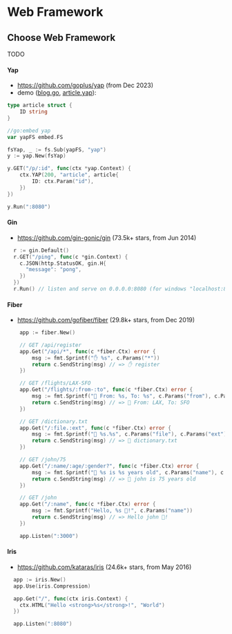 Web Framework
=====

## Choose Web Framework

TODO

#### Yap

* https://github.com/goplus/yap (from Dec 2023)
* demo ([blog.go](https://github.com/goplus/yap/blob/main/demo/blog/blog.go), [article.yap](https://github.com/goplus/yap/blob/main/demo/blog/yap/article.yap)):

```go
type article struct {
	ID string
}

//go:embed yap
var yapFS embed.FS

fsYap, _ := fs.Sub(yapFS, "yap")
y := yap.New(fsYap)

y.GET("/p/:id", func(ctx *yap.Context) {
	ctx.YAP(200, "article", article{
		ID: ctx.Param("id"),
	})
})

y.Run(":8080")
```

#### Gin

* https://github.com/gin-gonic/gin (73.5k+ stars, from Jun 2014)

```go
  r := gin.Default()
  r.GET("/ping", func(c *gin.Context) {
    c.JSON(http.StatusOK, gin.H{
      "message": "pong",
    })
  })
  r.Run() // listen and serve on 0.0.0.0:8080 (for windows "localhost:8080")
```

#### Fiber

* https://github.com/gofiber/fiber (29.8k+ stars, from Dec 2019)

```go
    app := fiber.New()

    // GET /api/register
    app.Get("/api/*", func(c *fiber.Ctx) error {
        msg := fmt.Sprintf("✋ %s", c.Params("*"))
        return c.SendString(msg) // => ✋ register
    })

    // GET /flights/LAX-SFO
    app.Get("/flights/:from-:to", func(c *fiber.Ctx) error {
        msg := fmt.Sprintf("💸 From: %s, To: %s", c.Params("from"), c.Params("to"))
        return c.SendString(msg) // => 💸 From: LAX, To: SFO
    })

    // GET /dictionary.txt
    app.Get("/:file.:ext", func(c *fiber.Ctx) error {
        msg := fmt.Sprintf("📃 %s.%s", c.Params("file"), c.Params("ext"))
        return c.SendString(msg) // => 📃 dictionary.txt
    })

    // GET /john/75
    app.Get("/:name/:age/:gender?", func(c *fiber.Ctx) error {
        msg := fmt.Sprintf("👴 %s is %s years old", c.Params("name"), c.Params("age"))
        return c.SendString(msg) // => 👴 john is 75 years old
    })

    // GET /john
    app.Get("/:name", func(c *fiber.Ctx) error {
        msg := fmt.Sprintf("Hello, %s 👋!", c.Params("name"))
        return c.SendString(msg) // => Hello john 👋!
    })

    app.Listen(":3000")
```

#### Iris

* https://github.com/kataras/iris (24.6k+ stars, from May 2016)

```go
  app := iris.New()
  app.Use(iris.Compression)

  app.Get("/", func(ctx iris.Context) {
    ctx.HTML("Hello <strong>%s</strong>!", "World")
  })

  app.Listen(":8080")
```
